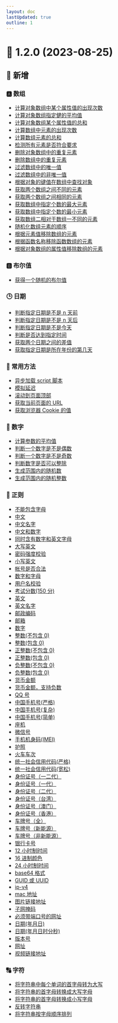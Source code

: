 ```yaml
---
layout: doc
lastUpdated: true
outline: 1
---
```


# 🌈 1.2.0 **(2023-08-25)**

## 🚀 新增

### 🅰️ 数组

- [计算对象数组中某个属性值的出现次数](/guide/array/calculation/计算对象数组中某个属性值的出现次数.md)
- [计算对象数组指定健的平均值](/guide/array/calculation/计算对象数组指定健的平均值.md)
- [计算对象数组某个属性值的总和](/guide/array/calculation/计算对象数组某个属性值的总和.md)
- [计算数组中元素的出现次数](/guide/array/calculation/计算数组中元素的出现次数.md)
- [计算数组元素的总和](/guide/array/calculation/计算数组元素的总和.md)
- [检测所有元素是否符合要求](/guide/array/check/检测所有元素是否符合要求.md)
- [删除对象数组中的重复元素](/guide/array/duplicate/删除对象数组中的重复元素.md)
- [删除数组中的重复元素](/guide/array/duplicate/删除数组中的重复元素.md)
- [过滤数组中的唯一值](/guide/array/filter/过滤数组中的唯一值.md)
- [过滤数组中的非唯一值](/guide/array/filter/过滤数组中的非唯一值.md)
- [根据对象的键值在数组中查找对象](/guide/array/find/根据对象的键值在数组中查找对象.md)
- [获取两个数组之间不同的元素](/guide/array/find/获取两个数组之间不同的元素.md)
- [获取两个数组之间相同的元素](/guide/array/find/获取两个数组之间相同的元素.md)
- [获取数组中指定个数的最大元素](/guide/array/find/获取数组中指定个数的最大元素.md)
- [获取数组中指定个数的最小元素](/guide/array/find/获取数组中指定个数的最小元素.md)
- [获取数组二相对于数组一不同的元素](/guide/array/find/获取数组二相对于数组一不同的元素.md)
- [随机化数组元素的顺序](/guide/array/other/随机化数组元素的顺序.md)
- [根据元素值移除数组的元素](/guide/array/remove/根据元素值移除数组的元素.md)
- [根据函数名称移除函数数组的元素](/guide/array/remove/根据函数名称移除函数数组的元素.md)
- [根据对象数组的属性值移除数组的元素](/guide/array/remove/根据对象数组的属性值移除数组的元素.md)

### 🅱️ 布尔值

- [获得一个随机的布尔值](/guide/boolean/random/获得一个随机的布尔值.md)

### 🕒 日期

- [判断指定日期是不是 n 天前](/guide/date/judge/判断指定日期是不是n天前.md)
- [判断指定日期是不是 n 天后](/guide/date/judge/判断指定日期是不是n天后.md)
- [判断指定日期是不是今天](/guide/date/judge/判断指定日期是不是今天.md)
- [判断是否达到指定时间](/guide/date/judge/判断是否达到指定时间.md)
- [获取两个日期之间的差值](/guide/date/obtain/获取两个日期之间的差值.md)
- [获取指定日期是所在年份的第几天](/guide/date/obtain/获取指定日期是所在年份的第几天.md)

### 🚩 常用方法

- [异步加载 script 脚本](/guide/methods/other/异步加载script脚本.md)
- [模拟延迟](/guide/methods/other/模拟延迟.md)
- [滚动到页面顶部](/guide/methods/other/滚动到页面顶部.md)
- [获取当前页面的 URL](/guide/methods/other/获取当前页面的URL.md)
- [获取浏览器 Cookie 的值](/guide/methods/other/获取浏览器Cookie的值.md)

### 🔢 数字

- [计算参数的平均值](/guide/number/calculation/计算参数的平均值.md)
- [判断一个数字是不是偶数](/guide/number/judge/判断一个数字是不是偶数.md)
- [判断一个数字是不是奇数](/guide/number/judge/判断一个数字是不是奇数.md)
- [判断数字是否可以整除](/guide/number/judge/判断数字是否可以整除.md)
- [生成范围内的随机数](/guide/number/random/生成范围内的随机数.md)
- [生成范围内的随机整数](/guide/number/random/生成范围内的随机整数.md)

### 🎯 正则

- [不能包含字母](/guide/reg/form/不能包含字母.md)
- [中文](/guide/reg/form/中文.md)
- [中文名字](/guide/reg/form/中文名字.md)
- [中文和数字](/guide/reg/form/中文和数字.md)
- [同时含有数字和英文字母](/guide/reg/form/同时含有数字和英文字母.md)
- [大写英文](/guide/reg/form/大写英文.md)
- [密码强度校验](/guide/reg/form/密码强度校验.md)
- [小写英文](/guide/reg/form/小写英文.md)
- [帐号是否合法](/guide/reg/form/帐号是否合法.md)
- [数字和字母](/guide/reg/form/数字和字母.md)
- [用户名校验](/guide/reg/form/用户名校验.md)
- [考试分数(150 分)](</guide/reg/form/考试分数(150分).md>)
- [英文](/guide/reg/form/英文.md)
- [英文名字](/guide/reg/form/英文名字.md)
- [邮政编码](/guide/reg/form/邮政编码.md)
- [邮箱](/guide/reg/form/邮箱.md)
- [数字](/guide/reg/number/数字.md)
- [整数(不包含 0)](</guide/reg/number/整数(不包含0).md>)
- [整数(包含 0)](</guide/reg/number/整数(包含0).md>)
- [正整数(不包含 0)](</guide/reg/number/正整数(不包含0).md>)
- [正整数(包含 0)](</guide/reg/number/正整数(包含0).md>)
- [负整数(不包含 0)](</guide/reg/number/负整数(不包含0).md>)
- [负整数(包含 0)](</guide/reg/number/负整数(包含0).md>)
- [货币金额](/guide/reg/number/货币金额.md)
- [货币金额，支持负数](/guide/reg/number/货币金额，支持负数.md)
- [QQ 号](/guide/reg/phone/QQ号.md)
- [中国手机号(严格)](</guide/reg/phone/中国手机号(严格).md>)
- [中国手机号(复杂)](</guide/reg/phone/中国手机号(复杂).md>)
- [中国手机号(简单)](</guide/reg/phone/中国手机号(简单).md>)
- [座机](/guide/reg/phone/座机.md)
- [微信号](/guide/reg/phone/微信号.md)
- [手机机身码(IMEI)](</guide/reg/phone/手机机身码(IMEI).md>)
- [护照](/guide/reg/phone/护照.md)
- [火车车次](/guide/reg/phone/火车车次.md)
- [统一社会信用代码(严格)](</guide/reg/phone/统一社会信用代码(严格).md>)
- [统一社会信用代码(宽松)](</guide/reg/phone/统一社会信用代码(宽松).md>)
- [身份证号（一二代）](/guide/reg/phone/身份证号（一二代）.md)
- [身份证号（一代）](/guide/reg/phone/身份证号（一代）.md)
- [身份证号（二代）](/guide/reg/phone/身份证号（二代）.md)
- [身份证号（台湾）](/guide/reg/phone/身份证号（台湾）.md)
- [身份证号（澳门）](/guide/reg/phone/身份证号（澳门）.md)
- [身份证号（香港）](/guide/reg/phone/身份证号（香港）.md)
- [车牌号（全）](/guide/reg/phone/车牌号（全）.md)
- [车牌号（新能源）](/guide/reg/phone/车牌号（新能源）.md)
- [车牌号（非新能源）](/guide/reg/phone/车牌号（非新能源）.md)
- [银行卡号](/guide/reg/phone/银行卡号.md)
- [12 小时制时间](/guide/reg/web/12小时制时间.md)
- [16 进制颜色](/guide/reg/web/16进制颜色.md)
- [24 小时制时间](/guide/reg/web/24小时制时间.md)
- [base64 格式](/guide/reg/web/base64格式.md)
- [GUID 或 UUID](/guide/reg/web/GUID或UUID.md)
- [ip-v4](/guide/reg/web/ip-v4.md)
- [mac 地址](/guide/reg/web/mac地址.md)
- [图片链接地址](/guide/reg/web/图片链接地址.md)
- [子网掩码](/guide/reg/web/子网掩码.md)
- [必须带端口号的网址](/guide/reg/web/必须带端口号的网址.md)
- [日期(年月日)](</guide/reg/web/日期(年月日).md>)
- [日期(年月日时分秒)](</guide/reg/web/日期(年月日时分秒).md>)
- [版本号](/guide/reg/web/版本号.md)
- [网址](/guide/reg/web/网址.md)
- [视频链接地址](/guide/reg/web/视频链接地址.md)

### 🔠 字符

- [将字符串中每个单词的首字母转为大写](/guide/string/exchange/将字符串中每个单词的首字母转为大写.md)
- [将字符串的首字母转换成大写字母](/guide/string/exchange/将字符串的首字母转换成大写字母.md)
- [将字符串的首字母转换成小写字母](/guide/string/exchange/将字符串的首字母转换成小写字母.md)
- [反转字符串](/guide/string/other/反转字符串.md)
- [将字符串按字母顺序排列](/guide/string/sort/将字符串按字母顺序排列.md)
